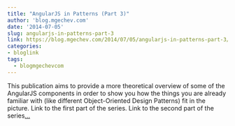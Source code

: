 ```yaml
---
title: "AngularJS in Patterns (Part 3)"
author: 'blog.mgechev.com'
date: '2014-07-05'
slug: angularjs-in-patterns-part-3
link: https://blog.mgechev.com/2014/07/05/angularjs-in-patterns-part-3/
categories:
- bloglink
tags:
  - blogmgechevcom
---
```


This publication aims to provide a more theoretical overview of some of the AngularJS components in order to show you how the things you are already familiar with (like different Object-Oriented Design Patterns) fit in the picture. Link to the first part of the series. Link to the second part of the series[... <i class="fas fa-external-link-alt"></i>](https://blog.mgechev.com/2014/07/05/angularjs-in-patterns-part-3/)

